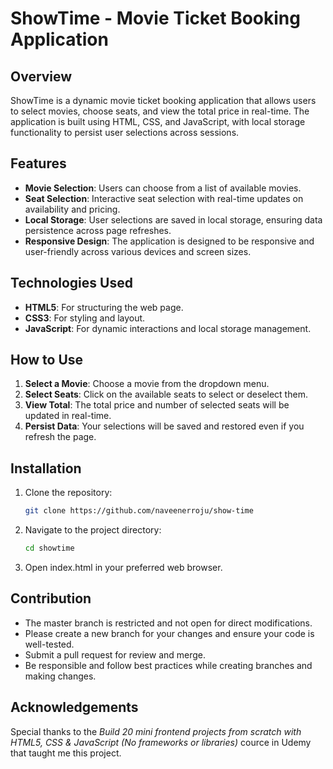 # ShowTime - Movie Ticket Booking Application

## Overview
ShowTime is a dynamic movie ticket booking application that allows users to select movies, choose seats, and view the total price in real-time. The application is built using HTML, CSS, and JavaScript, with local storage functionality to persist user selections across sessions.

## Features
- **Movie Selection**: Users can choose from a list of available movies.
- **Seat Selection**: Interactive seat selection with real-time updates on availability and pricing.
- **Local Storage**: User selections are saved in local storage, ensuring data persistence across page refreshes.
- **Responsive Design**: The application is designed to be responsive and user-friendly across various devices and screen sizes.

## Technologies Used
- **HTML5**: For structuring the web page.
- **CSS3**: For styling and layout.
- **JavaScript**: For dynamic interactions and local storage management.

## How to Use
1. **Select a Movie**: Choose a movie from the dropdown menu.
2. **Select Seats**: Click on the available seats to select or deselect them.
3. **View Total**: The total price and number of selected seats will be updated in real-time.
4. **Persist Data**: Your selections will be saved and restored even if you refresh the page.

## Installation
1. Clone the repository:
   ```bash
   git clone https://github.com/naveenerroju/show-time
2. Navigate to the project directory:
   ```bash
   cd showtime
3. Open index.html in your preferred web browser.

## Contribution
- The master branch is restricted and not open for direct modifications.
- Please create a new branch for your changes and ensure your code is well-tested.
- Submit a pull request for review and merge.
- Be responsible and follow best practices while creating branches and making changes.

## Acknowledgements
Special thanks to the *Build 20 mini frontend projects from scratch with HTML5, CSS & JavaScript (No frameworks or libraries)* cource in Udemy that taught me this project.
